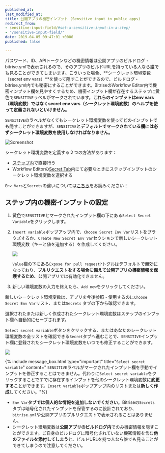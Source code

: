 ```yaml
---
published_at:
last_modified_at:
title: 公開アプリの機密インプット (Sensitive input in public apps)
redirect_from:
- sensitive-input-field/#set-a-sensitive-input-in-a-step/
- "/sensitive-input-field/"
date: 2019-04-05 09:47:01 +0000
published: false

---
```

パスワード、ID、APIトークンなどの機密情報は公開アプリのビルドログ・bitrise.ymlで表示されるので、そのアプリのビルドURLを持っている人なら誰でも見ることができてしまいます。こういった場合、**シークレット環境変数（secret env vars）**を使って隠すことができるので、ビルドログ・bitrise.yml内でも秘密にすることができます。BitriseのWorkflow Editor内で機密インプット欄を見やすくするため、機密インプット欄が存在するステップに黄色で`SENSITIVE`ラベルがマークされています。**これらのインプットはenv vars（環境変数）ではなくsecret env vars（シークレット環境変数）のヘルプを使って定義されないといけません。**

`SENSITIVE`のラベルがなくてもシークレット環境変数を使ってどのインプットでも隠すことができますが、`SENSITIVE`**とデフォルトでマークされている欄には必ずシークレット環境変数を使用しなければなりません。**

![Screenshot](/img/builds/sensitive-label.png)

シークレット環境変数を定義する２つの方法があります：

* [ステップ内](/sensitive-input-field/#set-a-sensitive-input-in-a-step/)で直接行う
* Workflow Editorの[Secret Tab]()内にて必要なときにステップインプットのシークレット環境変数を選択する

`Env Vars`と`Secrets`の違いについては[こちら](/builds/env-vars-secret-env-vars/)をお読みください！

## ステップ内の機密インプットの設定

1. 黄色で`SENSITIVE`とマークされたインプット欄の下にある`Select Secret Variable`をクリックします。
2. `Insert variable`ポップアップ内で、`Choose Secret Env Var`リストをブラウズするか、`Create New Secret Env Var`セクションで新しいシークレット環境変数（キーと値を追加する）を作成してください。

   ![](/img/insert-variable.png)

   `Value`欄の下にある`Expose for pull request?`トグルはデフォルトで無効になっており、**プルリクエストをする場合に備えて公開アプリの機密情報を保護するため**、公開アプリでは有効化できません。
3. 新しい環境変数の入力を終えたら、`Add new`をクリックしてください。

新しいシークレット環境変数は、アプリを今後参照・使用するのに`Choose Secret Env Var`リスト、または`Secrets` タブの下から確認できます。

選択されたまたは新しく作成されたシークレット環境変数はステップのインプット欄へ自動的にセーブされます。

`Select secret variable`ボタンをクリックする、またはあなたのシークレット環境変数の全リストを確認できる`Secret`タブへ進むことで、`SENSITIVE`インプット欄に登録されたシークレット環境変数をいつでも修正することができます。

![](/img/secrets-email.png)

{% include message_box.html type="important" title="`Select secret variable`" content=" `SENSITIVE`ラベルがマークされたインプット欄を手動でインプットを修正することはできません。代わりに`Select secret variable`をクリックすることですでに存在するインプットを他のシークレット環境変数に**変更する**ことができます。`Insert variable`ポップアップ内のリストまたは**新しく作成**してください。"%}

* `Env Var`**タブでは個人的な情報を追加しないでください**。Bitriseの`Secrets` タブは暗号化されたインプットを保管するのに設計されており、`bitrise.yml`や公開アプリのプルリクエストで表示されることはありません。
* シークレット環境変数は**公開アプリのビルドログ内**でのみ機密情報を隠すことができます。ご自身のビルドログに暗号化されていない機密情報を含む**他のファイルを添付してしまう**と、ビルドURLを持つ人なら誰でも見ることができてしまうので注意してください。
